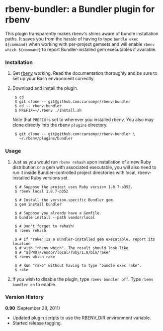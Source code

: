 rbenv-bundler: a Bundler plugin for rbenv
=========================================

This plugin transparently makes rbenv's shims aware of bundle installation
paths. It saves you from the hassle of having to type `bundle exec ${command}`
when working with per-project gemsets and will enable `rbenv which ${command}`
to report Bundler-installed gem executables if available.

### Installation

1. Get [rbenv](https://raw.github.com/sstephenson/rbenv/master/README.md)
working. Read the documentation thoroughly and be sure to set up your Bash
environment correctly.

2. Download and install the plugin.

        $ cd
        $ git clone -- git@github.com:carsomyr/rbenv-bundler
        $ cd -- rbenv-bundler
        $ PREFIX=~/.rbenv ./install.sh

    Note that `PREFIX` is set to wherever you installed rbenv. You also may
    clone directly into the rbenv `plugins` directory.

        $ git clone -- git@github.com:carsomyr/rbenv-bundler \
          ~/.rbenv/plugins/bundler

### Usage

1. Just as you would run `rbenv rehash` upon installation of a new Ruby
distribution or a gem with associated executable, you will also need to run it
inside Bundler-controlled project directories with local, rbenv-installed Ruby
versions set.

        $ # Suppose the project uses Ruby version 1.8.7-p352.
        $ rbenv local 1.8.7-p352

        $ # Install the version-specific Bundler gem.
        $ gem install bundler

        $ # Suppose you already have a Gemfile.
        $ bundle install --path vendor/local

        $ # Don't forget to rehash!
        $ rbenv rehash

        $ # If "rake" is a Bundler-installed gem executable, report its location
        $ # with "rbenv which". The result should look like
        $ # "${PWD}/vendor/local/ruby/1.8/bin/rake"
        $ rbenv which rake

        $ # Run "rake" without having to type "bundle exec rake".
        $ rake

2. If you wish to disable the plugin, type `rbenv bundler off`. Type `rbenv
bundler on` to enable.

### Version History

**0.90** (September 28, 2011)

* Updated plugin scripts to use the RBENV_DIR environment variable.
* Started release tagging.
